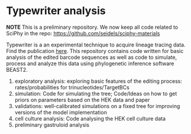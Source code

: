# Typewriter analysis

**NOTE** This is a preliminary repository. We now keep all code related to SciPhy in the repo: https://github.com/seidels/sciphy-materials

Typewriter is a an experimental technique to acquire lineage
tracing data. Find the publication [here](https://doi.org/10.1038/s41586-022-04922-8). This repository contains code written for basic analysis of the edited barcode sequences as well as code to simulate, process and analyze this data using phylogenetic inference software BEAST2. 

1) exploratory analysis: exploring basic features of the editing process: rates/probabilities for trinucleotides/TargetBCs
2) simulation: Code for simulating the tree; Code/Ideas on how to get priors on parameters based on the HEK data and paper 
3) validations: well-calibrated simulations on a fixed tree for improving versions of the model implementation
4) cell culture analysis: Code analysing the HEK cell culture data
5) preliminary gastruloid analysis
